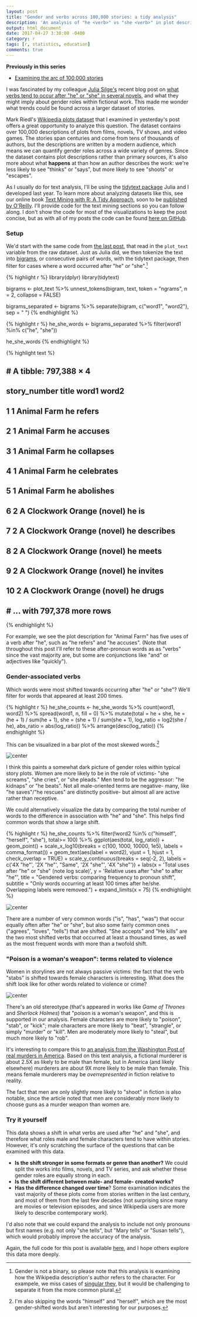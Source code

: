 ```yaml
---
layout: post
title: "Gender and verbs across 100,000 stories: a tidy analysis"
description: 'An analysis of "he <verb>" vs "she <verb>" in plot descriptions from Wikipedia.'
output: html_document
date: 2017-04-27 3:30:00 -0400
category: r
tags: [r, statistics, education]
comments: true
---
```




**Previously in this series**

* [Examining the arc of 100,000 stories](http://varianceexplained.org/r/tidytext-plots/)

I was fascinated by my colleague [Julia Silge's](http://juliasilge.com/) recent blog post on [what verbs tend to occur after "he" or "she" in several novels](http://juliasilge.com/blog/Gender-Pronouns/), and what they might imply about gender roles within fictional work. This made me wonder what trends could be found across a larger dataset of stories.

Mark Riedl's [Wikipedia plots dataset](http://varianceexplained.org/r/tidytext-plots/) that I examined in yesterday's post offers a great opportunity to analyze this question. The dataset contains over 100,000 descriptions of plots from films, novels, TV shows, and video games. The stories span centuries and come from tens of thousands of authors, but the descriptions are written by a modern audience, which means we can quantify gender roles across a wide variety of genres. Since the dataset contains plot descriptions rather than primary sources, it's also more about what **happens** at  than how an author describes the work: we're less likely to see "thinks" or "says", but more likely to see "shoots" or "escapes".

As I usually do for text analysis, I'll be using the [tidytext package](https://github.com/juliasilge/tidytext) Julia and I developed last year. To learn more about analyzing datasets like this, see our online book [Text Mining with R: A Tidy Approach](http://tidytextmining.com/), soon to be [published by O'Reilly](https://www.amazon.com/Text-Mining-R-tidy-approach/dp/1491981652). I'll provide code for the text mining sections so you can follow along. I don't show the code for most of the visualizations to keep the post concise, but as with all of my posts the code can be found [here on GitHub](https://github.com/dgrtwo/dgrtwo.github.com/tree/master/_R/2017-04-27-tidytext-gender-plots.Rmd). 

### Setup



We'd start with the same code from [the last post](http://varianceexplained.org/r/tidytext-plots/), that read in the `plot_text` variable from the raw dataset. Just as Julia did, we then tokenize the text into [bigrams](http://tidytextmining.com/ngrams.html), or consecutive pairs of words, with the tidytext package, then filter for cases where a word occurred after "he" or "she".[^binary]


{% highlight r %}
library(dplyr)
library(tidytext)

bigrams <- plot_text %>%
  unnest_tokens(bigram, text, token = "ngrams", n = 2, collapse = FALSE)

bigrams_separated <- bigrams %>%
  separate(bigram, c("word1", "word2"), sep = " ")
{% endhighlight %}


{% highlight r %}
he_she_words <- bigrams_separated %>%
  filter(word1 %in% c("he", "she"))

he_she_words
{% endhighlight %}



{% highlight text %}
## # A tibble: 797,388 × 4
##    story_number                      title word1      word2
##           <dbl>                      <chr> <chr>      <chr>
## 1             1                Animal Farm    he     refers
## 2             1                Animal Farm    he    accuses
## 3             1                Animal Farm    he  collapses
## 4             1                Animal Farm    he celebrates
## 5             1                Animal Farm    he  abolishes
## 6             2 A Clockwork Orange (novel)    he         is
## 7             2 A Clockwork Orange (novel)    he  describes
## 8             2 A Clockwork Orange (novel)    he      meets
## 9             2 A Clockwork Orange (novel)    he    invites
## 10            2 A Clockwork Orange (novel)    he      drugs
## # ... with 797,378 more rows
{% endhighlight %}

For example, we see the plot description for "Animal Farm" has five uses of a verb after "he", such as "he refers" and "he accuses". (Note that throughout this post I'll refer to these after-pronoun words as as "verbs" since the vast majority are, but some are conjunctions like "and" or adjectives like "quickly").

### Gender-associated verbs

Which words were most shifted towards occurring after "he" or "she"? We'll filter for words that appeared at least 200 times.


{% highlight r %}
he_she_counts <- he_she_words %>%
  count(word1, word2) %>%
  spread(word1, n, fill = 0) %>%
  mutate(total = he + she,
         he = (he + 1) / sum(he + 1),
         she = (she + 1) / sum(she + 1),
         log_ratio = log2(she / he),
         abs_ratio = abs(log_ratio)) %>%
  arrange(desc(log_ratio))
{% endhighlight %}

This can be visualized in a bar plot of the most skewed words.[^himself]

![center](/figs/2017-04-27-tidytext-gender-plots/most_shifted_words-1.png)

I think this paints a somewhat dark picture of gender roles within typical story plots. Women are more likely to be in the role of victims- "she screams", "she cries", or "she pleads." Men tend to be the aggressor: "he kidnaps" or "he beats". Not all male-oriented terms are negative- many, like "he saves"/"he rescues" are distinctly positive- but almost all are active rather than receptive.

We could alternatively visualize the data by comparing the total number of words to the difference in association with "he" and "she". This helps find common words that show a large shift.


{% highlight r %}
he_she_counts %>%
  filter(!word2 %in% c("himself", "herself", "she"),
         total>= 100) %>%
  ggplot(aes(total, log_ratio)) +
  geom_point() +
  scale_x_log10(breaks = c(100, 1000, 10000, 1e5),
                labels = comma_format()) +
  geom_text(aes(label = word2), vjust = 1, hjust = 1,
            check_overlap = TRUE) +
  scale_y_continuous(breaks = seq(-2, 2),
                     labels = c('4X "he"', '2X "he"', "Same", '2X "she"', '4X "she"')) +
  labs(x = 'Total uses after "he" or "she" (note log scale)',
       y = 'Relative uses after "she" to after "he"',
       title = "Gendered verbs: comparing frequency to pronoun shift",
       subtitle = "Only words occurring at least 100 times after he/she. Overlapping labels were removed.") +
  expand_limits(x = 75)
{% endhighlight %}

![center](/figs/2017-04-27-tidytext-gender-plots/total_log_ratio_scatter-1.png)

There are a number of very common words ("is", "has", "was") that occur equally often after "he" or "she", but also some fairly common ones ("agrees", "loves", "tells") that are shifted. "She accepts" and "He kills" are the two most shifted verbs that occurred at least a thousand times, as well as the most frequent words with more than a twofold shift.

### "Poison is a woman's weapon": terms related to violence

Women in storylines are not always passive victims: the fact that the verb "stabs" is shifted towards female characters is interesting. What does the shift look like for other words related to violence or crime?

![center](/figs/2017-04-27-tidytext-gender-plots/violent_terms-1.png)

There's an old stereotype (that's appeared in works like *Game of Thrones* and *Sherlock Holmes*) that "poison is a woman's weapon", and this is supported in our analysis. Female characters are more likely to "poison", "stab", or "kick"; male characters are more likely to "beat", "strangle", or simply "murder" or "kill". Men are moderately more likely to "steal", but much more likely to "rob".

It's interesting to compare this to [an analysis from the Washington Post of real murders in America](https://www.washingtonpost.com/news/wonk/wp/2015/05/07/poison-is-a-womans-weapon/). Based on this text analysis, a fictional murderer is about 2.5X as likely to be male than female, but in America (and likely elsewhere) murderers are about 9X more likely to be male than female. This means female murderers may be *overrepresented* in fiction relative to reality.

The fact that men are only slightly more likely to "shoot" in fiction is also notable, since the article noted that men are considerably more likely to choose guns as a murder weapon than women are.

### Try it yourself

This data shows a shift in what verbs are used after "he" and "she", and therefore what roles male and female characters tend to have within stories. However, it's only scratching the surface of the questions that can be examined with this data.

* **Is the shift stronger in some formats or genre than another?** We could split the works into films, novels, and TV series, and ask whether these gender roles are equally strong in each.
* **Is the shift different between male- and female- created works?**
* **Has the difference changed over time**? Some examination indicates the vast majority of these plots come from stories written in the last century, and most of them from the last few decades (not surprising since many are movies or television episodes, and since Wikipedia users are more likely to describe contemporary work).

I'd also note that we could expand the analysis to include not only pronouns but first names (e.g. not only "she tells", but "Mary tells" or "Susan tells"), which would probably improve the accuracy of the analysis.

Again, the full code for this post is available [here](https://github.com/dgrtwo/dgrtwo.github.com/blob/master/_R/2017-04-27-tidytext-gender-plots.Rmd), and I hope others explore this data more deeply.

[^binary]: Gender is not a binary, so please note that this analysis is examining how the Wikipedia description's author refers to the character. For exampele, we miss cases of [singular they](https://en.wikipedia.org/wiki/Gender-neutral_language), but it would be challenging to separate it from the more common plural.
[^himself]: I'm also skipping the words "himself" and "herself", which are the most gender-shifted words but aren't interesting for our purposes.
